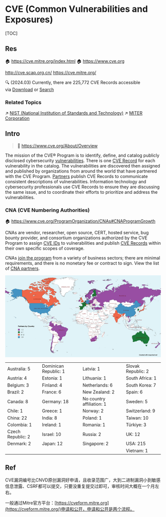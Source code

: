 # CVE (Common Vulnerabilities and Exposures)

[TOC]



## Res
🏠 https://cve.mitre.org/index.html
🏠 https://www.cve.org

http://cve.scap.org.cn/
https://cve.mitre.org/

🔍 (2024.03) Currently, there are 225,772 CVE Records accessible via [Download](https://www.cve.org/Downloads) or [Search](https://cve.mitre.org/cve/search_cve_list.html)


### Related Topics
↗ [NIST (National Institution of Standards and Technology)](../../../../../../🗺%20CS%20Overview/Laws%20&%20Regulations%20in%20Electronic%20&%20Information%20Fields/🇺🇸%20IT%20Laws%20&%20Institutions%20in%20United%20States/NIST%20(National%20Institution%20of%20Standards%20and%20Technology).md)
↗ [MITER Corporation](../../../../../../🗺%20CS%20Overview/Electronics%20&%20Information%20Technologies%20Business%20Fields%20Research/🛌%20Security%20Industry%20&%20Companies/MITER%20Corporation.md)



## Intro
> 🔗 https://www.cve.org/About/Overview

The mission of the CVE® Program is to identify, define, and catalog publicly disclosed cybersecurity [vulnerabilities](https://www.cve.org/ResourcesSupport/Glossary?activeTerm=glossaryVulnerability). There is one [CVE Record](https://www.cve.org/ResourcesSupport/Glossary?activeTerm=glossaryRecord) for each vulnerability in the catalog. The vulnerabilities are discovered then assigned and published by organizations from around the world that have partnered with the CVE Program. [Partners](https://www.cve.org/PartnerInformation/ListofPartners) publish CVE Records to communicate consistent descriptions of vulnerabilities. Information technology and cybersecurity professionals use CVE Records to ensure they are discussing the same issue, and to coordinate their efforts to prioritize and address the vulnerabilities.


### CNA (CVE Numbering Authorities)
🏠 https://www.cve.org/ProgramOrganization/CNAs#CNAProgramGrowth

CNAs are vendor, researcher, open source, CERT, hosted service, bug bounty provider, and consortium organizations authorized by the CVE Program to assign [CVE IDs](https://www.cve.org/ResourcesSupport/Glossary?activeTerm=glossaryCVEID) to vulnerabilities and publish [CVE Records](https://www.cve.org/ResourcesSupport/Glossary?activeTerm=glossaryRecord) within their own specific scopes of coverage. 

CNAs [join the program](https://www.cve.org/PartnerInformation/Partner#CNA) from a variety of business sectors; there are minimal requirements, and there is no monetary fee or contract to sign. View the list of [CNA partners](https://www.cve.org/PartnerInformation/ListofPartners).

![](../../../../../../../Assets/Pics/Pasted%20image%2020240905125841.png)

|                   |                       |                           |                    |
| ----------------- | --------------------- | ------------------------- | ------------------ |
| Australia: 5      | Dominican Republic: 1 | Latvia: 1                 | Slovak Republic: 2 |
| Austria: 4        | Estonia: 1            | Lithuania: 1              | South Africa: 1    |
| Belgium: 3        | Finland: 4            | Netherlands: 6            | South Korea: 7     |
| Brazil: 2         | France: 6             | New Zealand: 2            | Spain: 6           |
| Canada: 8         | Germany: 18           | No country affiliation: 1 | Sweden: 5          |
| Chile: 1          | Greece: 1             | Norway: 2                 | Switzerland: 9     |
| China: 22         | India: 8              | Poland: 1                 | Taiwan: 10         |
| Colombia: 1       | Ireland: 1            | Romania: 1                | Türkiye: 3         |
| Czech Republic: 2 | Israel: 10            | Russia: 2                 | UK: 12             |
| Denmark: 2        | Japan: 12             | Singapore: 2              | USA: 215           |
|                   |                       |                           | Vietnam: 1         |



## Ref
[👍 CVE漏洞编号申请和公开流程]: https://blog.hackall.cn/cvesubmit/614.html

CVE漏洞编号比CNVD原创漏洞好申请，且收录范围广，大到二进制漏洞小到敏感信息泄露、CSRF都可以提交，只要没重复提交过即可，审核时间大概在一个月左右。

一般通过Mitre官方平台：[https://cveform.mitre.org](https://cveform.mitre.org/)申请和公开，申请和公开是两个流程。
